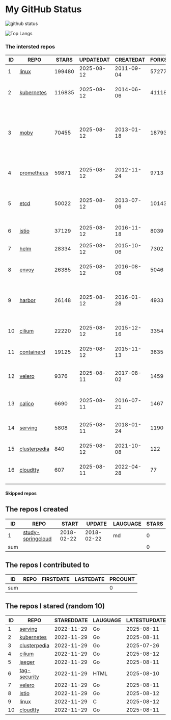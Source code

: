 # My GitHub Status

<img src="https://github-readme-stats-1.yihong0618.vercel.app/api?username=daoqingniu&show_icons=true&&&hide_title=true&count_private=true" alt="github status" />

![Top Langs](https://github-readme-stats-1.yihong0618.vercel.app/api/top-langs/?username=daoqingniu&layout=compact)

<!--START_SECTION:github_repos-->
### The intersted repos
| ID |                              REPO                               | STARS  | UPDATEDAT  | CREATEDAT  | FORKSCOUNT |                                                DESCRIPTIONS                                                |
|----|-----------------------------------------------------------------|--------|------------|------------|------------|------------------------------------------------------------------------------------------------------------|
|  1 | [linux](https://github.com/torvalds/linux)                      | 199480 | 2025-08-12 | 2011-09-04 |      57277 | Linux kernel source tree                                                                                   |
|  2 | [kubernetes](https://github.com/kubernetes/kubernetes)          | 116835 | 2025-08-12 | 2014-06-06 |      41118 | Production-Grade Container Scheduling and Management                                                       |
|  3 | [moby](https://github.com/moby/moby)                            |  70455 | 2025-08-12 | 2013-01-18 |      18793 | The Moby Project - a collaborative project for the container ecosystem to assemble container-based systems |
|  4 | [prometheus](https://github.com/prometheus/prometheus)          |  59871 | 2025-08-12 | 2012-11-24 |       9713 | The Prometheus monitoring system and time series database.                                                 |
|  5 | [etcd](https://github.com/etcd-io/etcd)                         |  50022 | 2025-08-12 | 2013-07-06 |      10143 | Distributed reliable key-value store for the most critical data of a distributed system                    |
|  6 | [istio](https://github.com/istio/istio)                         |  37129 | 2025-08-12 | 2016-11-18 |       8039 | Connect, secure, control, and observe services.                                                            |
|  7 | [helm](https://github.com/helm/helm)                            |  28334 | 2025-08-12 | 2015-10-06 |       7302 | The Kubernetes Package Manager                                                                             |
|  8 | [envoy](https://github.com/envoyproxy/envoy)                    |  26385 | 2025-08-12 | 2016-08-08 |       5046 | Cloud-native high-performance edge/middle/service proxy                                                    |
|  9 | [harbor](https://github.com/goharbor/harbor)                    |  26148 | 2025-08-12 | 2016-01-28 |       4933 | An open source trusted cloud native registry project that stores, signs, and scans content.                |
| 10 | [cilium](https://github.com/cilium/cilium)                      |  22220 | 2025-08-12 | 2015-12-16 |       3354 | eBPF-based Networking, Security, and Observability                                                         |
| 11 | [containerd](https://github.com/containerd/containerd)          |  19125 | 2025-08-12 | 2015-11-13 |       3635 | An open and reliable container runtime                                                                     |
| 12 | [velero](https://github.com/vmware-tanzu/velero)                |   9376 | 2025-08-11 | 2017-08-02 |       1459 | Backup and migrate Kubernetes applications and their persistent volumes                                    |
| 13 | [calico](https://github.com/projectcalico/calico)               |   6690 | 2025-08-11 | 2016-07-21 |       1467 | Cloud native networking and network security                                                               |
| 14 | [serving](https://github.com/knative/serving)                   |   5808 | 2025-08-11 | 2018-01-24 |       1190 | Kubernetes-based, scale-to-zero, request-driven compute                                                    |
| 15 | [clusterpedia](https://github.com/clusterpedia-io/clusterpedia) |    840 | 2025-08-12 | 2021-10-08 |        122 | The Encyclopedia of Kubernetes clusters                                                                    |
| 16 | [cloudtty](https://github.com/cloudtty/cloudtty)                |    607 | 2025-08-11 | 2022-04-28 |         77 | A Friendly Kubernetes CloudShell (Web Terminal) !                                                          |



#### Skipped repos
<!--END_SECTION:github_repos-->

<!--START_SECTION:my_github-->
## The repos I created
| ID  |                                 REPO                                 |   START    |   UPDATE   | LAUGUAGE | STARS |
|-----|----------------------------------------------------------------------|------------|------------|----------|-------|
|   1 | [study-springcloud](https://github.com/daoqingniu/study-springcloud) | 2018-02-22 | 2018-02-22 | md       |     0 |
| sum |                                                                      |            |            |          |     0 |

## The repos I contributed to
| ID  | REPO | FIRSTDATE | LASTEDATE | PRCOUNT |
|-----|------|-----------|-----------|---------|
| sum |      |           |           |       0 |

## The repos I stared (random 10)
| ID |                              REPO                               | STAREDDATE | LAUGUAGE | LATESTUPDATE |
|----|-----------------------------------------------------------------|------------|----------|--------------|
|  1 | [serving](https://github.com/knative/serving)                   | 2022-11-29 | Go       | 2025-08-11   |
|  2 | [kubernetes](https://github.com/kubernetes/kubernetes)          | 2022-11-29 | Go       | 2025-08-11   |
|  3 | [clusterpedia](https://github.com/clusterpedia-io/clusterpedia) | 2022-11-29 | Go       | 2025-07-26   |
|  4 | [cilium](https://github.com/cilium/cilium)                      | 2022-11-29 | Go       | 2025-08-12   |
|  5 | [jaeger](https://github.com/jaegertracing/jaeger)               | 2022-11-29 | Go       | 2025-08-11   |
|  6 | [tag-security](https://github.com/cncf/tag-security)            | 2022-11-29 | HTML     | 2025-08-10   |
|  7 | [velero](https://github.com/vmware-tanzu/velero)                | 2022-11-29 | Go       | 2025-08-11   |
|  8 | [istio](https://github.com/istio/istio)                         | 2022-11-29 | Go       | 2025-08-12   |
|  9 | [linux](https://github.com/torvalds/linux)                      | 2022-11-29 | C        | 2025-08-12   |
| 10 | [cloudtty](https://github.com/cloudtty/cloudtty)                | 2022-11-29 | Go       | 2025-08-11   |

<!--END_SECTION:my_github-->
